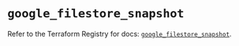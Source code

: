 # `google_filestore_snapshot`

Refer to the Terraform Registry for docs: [`google_filestore_snapshot`](https://registry.terraform.io/providers/hashicorp/google-beta/6.47.0/docs/resources/google_filestore_snapshot).
